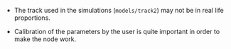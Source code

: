 * The track used in the simulations (`models/track2`) may not be in real life proportions.

* Calibration of the parameters by the user is quite important in order to make the node work. 

